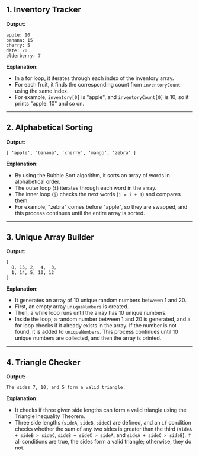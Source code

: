 ## 1. Inventory Tracker

**Output:**
```
apple: 10
banana: 15
cherry: 5
date: 20
elderberry: 7
```

**Explanation:**
- In a for loop, it iterates through each index of the inventory array.
- For each fruit, it finds the corresponding count from `inventoryCount` using the same index.
- For example, `inventory[0]` is "apple", and `inventoryCount[0]` is 10, so it prints "apple: 10" and so on.

---

## 2. Alphabetical Sorting

**Output:**
```
[ 'apple', 'banana', 'cherry', 'mango', 'zebra' ]
```

**Explanation:**
- By using the Bubble Sort algorithm, it sorts an array of words in alphabetical order.
- The outer loop (`i`) iterates through each word in the array.
- The inner loop (`j`) checks the next words (`j = i + 1`) and compares them.
- For example, "zebra" comes before "apple", so they are swapped, and this process continues until the entire array is sorted.

---

## 3. Unique Array Builder

**Output:**
```
[
  8, 15, 2,  4,  3,
  1, 14, 5, 10, 12
]
```

**Explanation:**
- It generates an array of 10 unique random numbers between 1 and 20.
- First, an empty array `uniqueNumbers` is created.
- Then, a while loop runs until the array has 10 unique numbers.
- Inside the loop, a random number between 1 and 20 is generated, and a for loop checks if it already exists in the array. If the number is not found, it is added to `uniqueNumbers`. This process continues until 10 unique numbers are collected, and then the array is printed.

---

## 4. Triangle Checker

**Output:**
```
The sides 7, 10, and 5 form a valid triangle.
```

**Explanation:**
- It checks if three given side lengths can form a valid triangle using the Triangle Inequality Theorem. 
- Three side lengths (`sideA`, `sideB`, `sideC`) are defined, and an `if` condition checks whether the sum of any two sides is greater than the third (`sideA + sideB > sideC`, `sideB + sideC > sideA`, and `sideA + sideC > sideB`). If all conditions are true, the sides form a valid triangle; otherwise, they do not.


